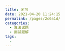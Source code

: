 ```yaml
---
title: 闭包
date: 2021-04-20 11:24:15
permalink: /pages/2c0a1d/
categories:
  - 算法试题
  - 面试题解
tags:
  -
---
```

<!--
 * @Author: 风铃
 * @Date: 2021-04-20 11:24:15
 * @Description:
-->
